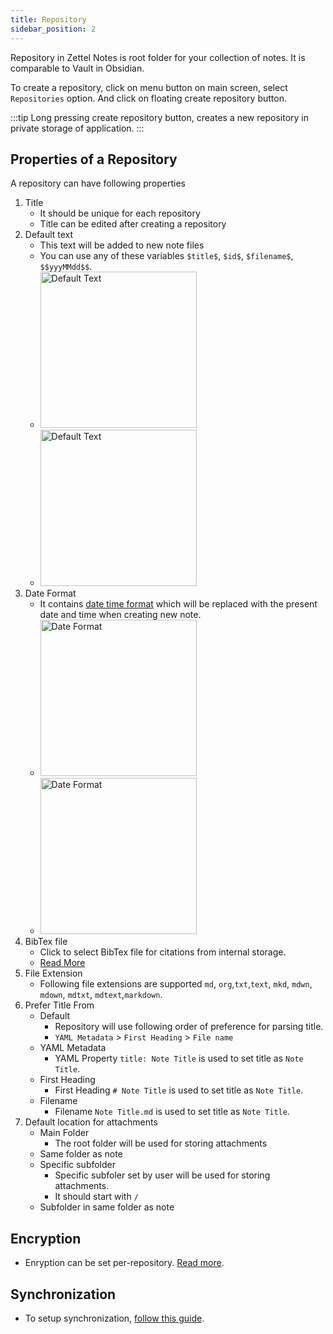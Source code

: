 ```yaml
---
title: Repository
sidebar_position: 2
---
```


Repository in Zettel Notes is root folder for your collection of notes. It is comparable to Vault in Obsidian. 

To create a repository, click on menu button on main screen, select `Repositories` option. And click on floating create repository button.

:::tip
Long pressing create repository button, creates a new repository in private storage of application.
:::

## Properties of a Repository

A repository can have following properties

1. Title
   - It should be unique for each repository
   - Title can be edited after creating a repository
2. Default text
    - This text will be added to new note files
    - You can use any of these variables `$title$`, `$id$`, `$filename$`, `$$yyyMMdd$$`.
    - <img src="/assets/img/repository-property-default-text.webp" alt="Default Text" width="250"/>
    - <img src="/assets/img/repository-property-default-text-1.webp" alt="Default Text" width="250"/>
3. Date Format 
   - It contains [date time format](https://docs.oracle.com/javase/7/docs/api/java/util/Formatter.html) which will be replaced with the present date and time when creating new note.
   - <img src="/assets/img/repository-property-date-format.webp" alt="Date Format" width="250"/>
   - <img src="/assets/img/repository-property-date-format-1.webp" alt="Date Format" width="250"/>
4. BibTex file
   - Click to select BibTex file for citations from internal storage.
   - [Read More](../bibtex.md)
5. File Extension
   - Following file extensions are supported `md`, `org`,`txt`,`text`, `mkd`, `mdwn`, `mdown`, `mdtxt`, `mdtext`,`markdown`.
6. Prefer Title From
    - Default
      - Repository will use following order of preference for parsing title.
      -  `YAML Metadata` > `First Heading` > `File name`
    - YAML Metadata
      - YAML Property `title: Note Title` is used to set title as `Note Title`.
    - First Heading
      - First Heading `# Note Title` is used to set title as `Note Title`.
    - Filename
      - Filename `Note Title.md` is used to set title as `Note Title`.
7. Default location for attachments
   - Main Folder
     - The root folder will be used for storing attachments
   - Same folder as note
   - Specific subfolder
     - Specific subfoler set by user will be used for storing attachments.
     - It should start with `/`
   - Subfolder in same folder as note

## Encryption

- Enryption can be set per-repository. [Read more](./encryption.md).

## Synchronization

- To setup synchronization, [follow this guide](./synchronization/).